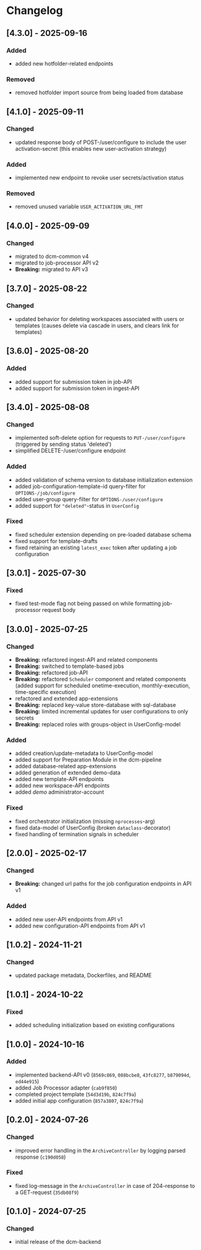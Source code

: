 # Changelog

## [4.3.0] - 2025-09-16

### Added

- added new hotfolder-related endpoints

### Removed

- removed hotfolder import source from being loaded from database

## [4.1.0] - 2025-09-11

### Changed

- updated response body of POST-/user/configure to include the user activation-secret (this enables new user-activation strategy)

### Added

- implemented new endpoint to revoke user secrets/activation status

### Removed

- removed unused variable `USER_ACTIVATION_URL_FMT`

## [4.0.0] - 2025-09-09

### Changed

- migrated to dcm-common v4
- migrated to job-processor API v2
- **Breaking:** migrated to API v3

## [3.7.0] - 2025-08-22

### Changed

- updated behavior for deleting workspaces associated with users or templates (causes delete via cascade in users, and clears link for templates)

## [3.6.0] - 2025-08-20

### Added

- added support for submission token in job-API
- added support for submission token in ingest-API

## [3.4.0] - 2025-08-08

### Changed

- implemented soft-delete option for requests to `PUT-/user/configure` (triggered by sending status 'deleted')
- simplified DELETE-/user/configure endpoint

### Added

- added validation of schema version to database initialization extension
- added job-configuration-template-id query-filter for `OPTIONS-/job/configure`
- added user-group query-filter for `OPTIONS-/user/configure`
- added support for `"deleted"`-status in `UserConfig`

### Fixed

- fixed scheduler extension depending on pre-loaded database schema
- fixed support for template-drafts
- fixed retaining an existing `latest_exec` token after updating a job configuration

## [3.0.1] - 2025-07-30

### Fixed

- fixed test-mode flag not being passed on while formatting job-processor request body

## [3.0.0] - 2025-07-25

### Changed

- **Breaking:** refactored ingest-API and related components
- **Breaking:** switched to template-based jobs
- **Breaking:** refactored job-API
- **Breaking:** refactored `Scheduler` component and related components (added support for scheduled onetime-execution, monthly-execution, time-specific execution)
- refactored and extended app-extensions
- **Breaking:** replaced key-value store-database with sql-database
- **Breaking:** limited incremental updates for user configurations to only secrets
- **Breaking:** replaced roles with groups-object in UserConfig-model

### Added

- added creation/update-metadata to UserConfig-model
- added support for Preparation Module in the dcm-pipeline
- added database-related app-extensions
- added generation of extended demo-data
- added new template-API endpoints
- added new workspace-API endpoints
- added *demo* administrator-account

### Fixed

- fixed orchestrator initialization (missing `nprocesses`-arg)
- fixed data-model of UserConfig (broken `dataclass`-decorator)
- fixed handling of termination signals in scheduler

## [2.0.0] - 2025-02-17

### Changed

- **Breaking:** changed url paths for the job configuration endpoints in API v1

### Added

- added new user-API endpoints from API v1
- added new configuration-API endpoints from API v1

## [1.0.2] - 2024-11-21

### Changed

- updated package metadata, Dockerfiles, and README

## [1.0.1] - 2024-10-22

### Fixed

- added scheduling initialization based on existing configurations

## [1.0.0] - 2024-10-16

### Added

- implemented backend-API v0 (`8569c869`, `088bcbe8`, `43fc8277`, `b879094d`, `ed44e915`)
- added Job Processor adapter (`cab9f850`)
- completed project template (`54d3d19b`, `824c7f9a`)
- added initial app configuration (`857a3807`, `824c7f9a`)

## [0.2.0] - 2024-07-26

### Changed

- improved error handling in the `ArchiveController` by logging parsed response (`c190d058`)

### Fixed

- fixed log-message in the `ArchiveController` in case of 204-response to a GET-request (`35db08f9`)

## [0.1.0] - 2024-07-25

### Changed

- initial release of the dcm-backend
